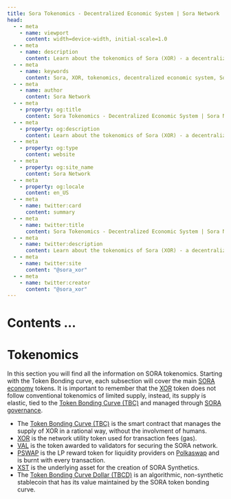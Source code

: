 ```yaml
---
title: Sora Tokenomics - Decentralized Economic System | Sora Network
head:
  - - meta
    - name: viewport
      content: width=device-width, initial-scale=1.0
  - - meta
    - name: description
      content: Learn about the tokenomics of Sora (XOR) - a decentralized economic system built on the Sora Network. Explore XOR token distribution, utility, and incentives.
  - - meta
    - name: keywords
      content: Sora, XOR, tokenomics, decentralized economic system, Sora Network, token distribution, utility, incentives
  - - meta
    - name: author
      content: Sora Network
  - - meta
    - property: og:title
      content: Sora Tokenomics - Decentralized Economic System | Sora Network
  - - meta
    - property: og:description
      content: Learn about the tokenomics of Sora (XOR) - a decentralized economic system built on the Sora Network. Explore XOR token distribution, utility, and incentives.
  - - meta
    - property: og:type
      content: website
  - - meta
    - property: og:site_name
      content: Sora Network
  - - meta
    - property: og:locale
      content: en_US
  - - meta
    - name: twitter:card
      content: summary
  - - meta
    - name: twitter:title
      content: Sora Tokenomics - Decentralized Economic System | Sora Network
  - - meta
    - name: twitter:description
      content: Learn about the tokenomics of Sora (XOR) - a decentralized economic system built on the Sora Network. Explore XOR token distribution, utility, and incentives.
  - - meta
    - name: twitter:site
      content: "@sora_xor"
  - - meta
    - name: twitter:creator
      content: "@sora_xor"
---
```


# Contents ...

# Tokenomics

In this section you will find all the information on SORA
tokenomics. Starting with the Token Bonding curve, each subsection
will cover the main [SORA economy](sora-economy.md) tokens. It is
important to remember that the [XOR](xor.md) token does not follow
conventional tokenomics of limited supply, instead, its supply is
elastic, tied to the [Token Bonding Curve (TBC)](tbc.md) and managed
through [SORA governance](sora-governance.md).

- The [Token Bonding Curve (TBC)](tbc.md) is the smart contract that
  manages the supply of XOR in a rational way, without the involvment
  of humans.
- [XOR](xor.md) is the network utility token used for transaction fees (gas).
- [VAL](val.md) is the token awarded to validators for securing the
  SORA network.
- [PSWAP](pswap.md) is the LP reward token for liquidity providers on
  [Polkaswap](https://polkaswap.io/) and is burnt with every transaction.
- [XST](xst.md) is the underlying asset for the creation of SORA
  Synthetics.
- The [Token Bonding Curve Dollar (TBCD)](tbcd.md) is an algorithmic,
  non-synthetic stablecoin that has its value maintained by the SORA
  token bonding curve.
